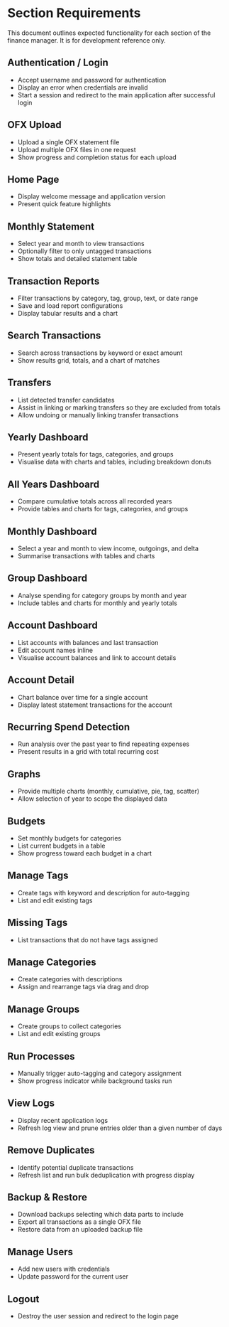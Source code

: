 # Section Requirements

This document outlines expected functionality for each section of the finance manager. It is for development reference only.

## Authentication / Login
- Accept username and password for authentication
- Display an error when credentials are invalid
- Start a session and redirect to the main application after successful login

## OFX Upload
- Upload a single OFX statement file
- Upload multiple OFX files in one request
- Show progress and completion status for each upload

## Home Page
- Display welcome message and application version
- Present quick feature highlights

## Monthly Statement
- Select year and month to view transactions
- Optionally filter to only untagged transactions
- Show totals and detailed statement table

## Transaction Reports
- Filter transactions by category, tag, group, text, or date range
- Save and load report configurations
- Display tabular results and a chart

## Search Transactions
- Search across transactions by keyword or exact amount
- Show results grid, totals, and a chart of matches

## Transfers
- List detected transfer candidates
- Assist in linking or marking transfers so they are excluded from totals
- Allow undoing or manually linking transfer transactions

## Yearly Dashboard
- Present yearly totals for tags, categories, and groups
- Visualise data with charts and tables, including breakdown donuts

## All Years Dashboard
- Compare cumulative totals across all recorded years
- Provide tables and charts for tags, categories, and groups

## Monthly Dashboard
- Select a year and month to view income, outgoings, and delta
- Summarise transactions with tables and charts

## Group Dashboard
- Analyse spending for category groups by month and year
- Include tables and charts for monthly and yearly totals

## Account Dashboard
- List accounts with balances and last transaction
- Edit account names inline
- Visualise account balances and link to account details

## Account Detail
- Chart balance over time for a single account
- Display latest statement transactions for the account

## Recurring Spend Detection
- Run analysis over the past year to find repeating expenses
- Present results in a grid with total recurring cost

## Graphs
- Provide multiple charts (monthly, cumulative, pie, tag, scatter)
- Allow selection of year to scope the displayed data

## Budgets
- Set monthly budgets for categories
- List current budgets in a table
- Show progress toward each budget in a chart

## Manage Tags
- Create tags with keyword and description for auto-tagging
- List and edit existing tags

## Missing Tags
- List transactions that do not have tags assigned

## Manage Categories
- Create categories with descriptions
- Assign and rearrange tags via drag and drop

## Manage Groups
- Create groups to collect categories
- List and edit existing groups

## Run Processes
- Manually trigger auto-tagging and category assignment
- Show progress indicator while background tasks run

## View Logs
- Display recent application logs
- Refresh log view and prune entries older than a given number of days

## Remove Duplicates
- Identify potential duplicate transactions
- Refresh list and run bulk deduplication with progress display

## Backup & Restore
- Download backups selecting which data parts to include
- Export all transactions as a single OFX file
- Restore data from an uploaded backup file

## Manage Users
- Add new users with credentials
- Update password for the current user

## Logout
- Destroy the user session and redirect to the login page
